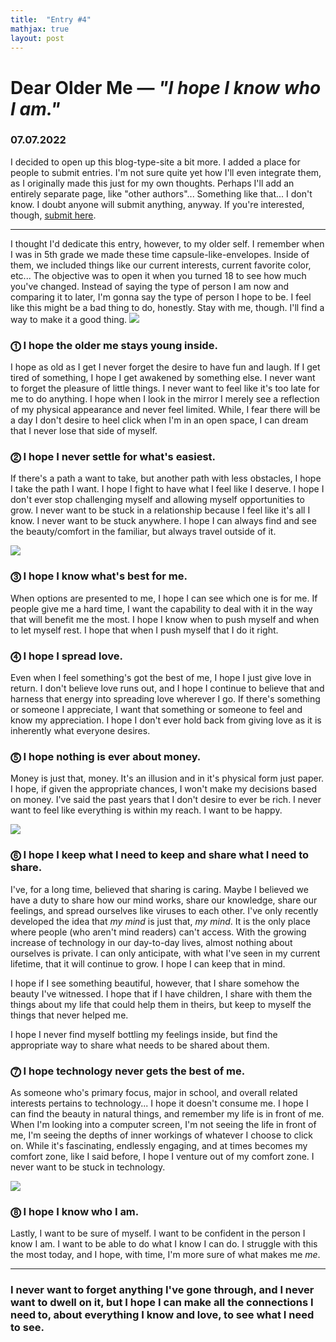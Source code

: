 ```yaml
---
title:  "Entry #4"
mathjax: true
layout: post
---
```

# Dear Older Me — <i>"I hope I know who I am."</i>

### 07.07.2022

I decided to open up this blog-type-site a bit more. I added a place for people to submit entries. I'm not sure quite yet how I'll even integrate them, as I originally made this just for my own thoughts. Perhaps I'll add an entirely separate page, like "other authors"... Something like that... I don't know. I doubt anyone will submit anything, anyway. If you're interested, though, [submit here](../submit.html).
<hr>
I thought I'd dedicate this entry, however, to my older self. I remember when I was in 5th grade we made these time capsule-like-envelopes. Inside of them, we included things like our current interests, current favorite color, etc... The objective was to open it when you turned 18 to see how much you've changed. Instead of saying the type of person I am now and comparing it to later, I'm gonna say the type of person I hope to be. I feel like this might be a bad thing to do, honestly. Stay with me, though. I'll find a way to make it a good thing.

<img src="https://www.sbarragannoguera.com/wp-content/uploads/2021/10/AR-future-self-hero-1080x570.png">

### ⓵ I hope the older me stays young inside.

I hope as old as I get I never forget the desire to have fun and laugh. If I get tired of something, I hope I get awakened by something else. I never want to forget the pleasure of little things. I never want to feel like it's too late for me to do anything. I hope when I look in the mirror I merely see a reflection of my physical appearance and never feel limited. While, I fear there will be a day I don't desire to heel click when I'm in an open space, I can dream that I never lose that side of myself.

### ⓶ I hope I never settle for what's easiest.

If there's a path a want to take, but another path with less obstacles, I hope I take the path I want. I hope I fight to have what I feel like I deserve. I hope I don't ever stop challenging myself and allowing myself opportunities to grow. I never want to be stuck in a relationship because I feel like it's all I know. I never want to be stuck anywhere. I hope I can always find and see the beauty/comfort in the familiar, but always travel outside of it.

<img src="https://cdni.iconscout.com/illustration/premium/thumb/businessmen-leaving-comfort-zone-5508698-4587061.png">

### ⓷ I hope I know what's best for me.

When options are presented to me, I hope I can see which one is for me. If people give me a hard time, I want the capability to deal with it in the way that will benefit me the most. I hope I know when to push myself and when to let myself rest. I hope that when I push myself that I do it right.

### ⓸ I hope I spread love.

Even when I feel something's got the best of me, I hope I just give love in return. I don't believe love runs out, and I hope I continue to believe that and harness that energy into spreading love wherever I go. If there's something or someone I appreciate, I want that something or someone to feel and know my appreciation. I hope I don't ever hold back from giving love as it is inherently what everyone desires.

### ⓹ I hope nothing is ever about money.

Money is just that, money. It's an illusion and in it's physical form just paper. I hope, if given the appropriate chances, I won't make my decisions based on money. I've said the past years that I don't desire to ever be rich. I never want to feel like everything is within my reach. I want to be happy. 

<img src="https://www.christart.com/images/clipart/2326/unhappy.png">

### ⓺ I hope I keep what I need to keep and share what I need to share.

I've, for a long time, believed that sharing is caring. Maybe I believed we have a duty to share how our mind works, share our knowledge, share our feelings, and spread ourselves like viruses to each other. I've only recently developed the idea that *my mind* is just that, *my mind*. It is the only place where people (who aren't mind readers) can't access. With the growing increase of technology in our day-to-day lives, almost nothing about ourselves is private. I can only anticipate, with what I've seen in my current lifetime, that it will continue to grow. I hope I can keep that in mind.

I hope if I see something beautiful, however, that I share somehow the beauty I've witnessed. I hope that if I have children, I share with them the things about my life that could help them in theirs, but keep to myself the things that never helped me.

I hope I never find myself bottling my feelings inside, but find the appropriate way to share what needs to be shared about them.

### ⓻ I hope technology never gets the best of me.

As someone who's primary focus, major in school, and overall related interests pertains to technology... I hope it doesn't consume me. I hope I can find the beauty in natural things, and remember my life is in front of me. When I'm looking into a computer screen, I'm not seeing the life in front of me, I'm seeing the depths of inner workings of whatever I choose to click on. While it's fascinating, endlessly engaging, and at times becomes my comfort zone, like I said before, I hope I venture out of my comfort zone. I never want to be stuck in technology.

<img src="https://i.makeagif.com/media/4-27-2016/o6gPJL.gif">

### ⓼ I hope I know who I am.

Lastly, I want to be sure of myself. I want to be confident in the person I know I am. I want to be able to do what I know I can do. I struggle with this the most today, and I hope, with time, I'm more sure of what makes me <i>me</i>. 

<hr>

### <b>I never want to forget anything I've gone through, and I never want to dwell on it, but I hope I can make all the connections I need to, about everything I know and love, to see what I need to see.</b>